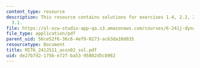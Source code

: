 ```yaml
---
content_type: resource
description: This resource contains solutions for exercises 1.4, 2.2, 2.3, 2.8, and
  3.1.
file: https://ol-ocw-studio-app-qa.s3.amazonaws.com/courses/6-241j-dynamic-systems-and-control-spring-2011/de27b7d21756e72fba5395802d5cb962_MIT6_241JS11_assn02_sol.pdf
file_type: application/pdf
parent_uid: 56ce52f6-36c6-4ef9-0273-ac63da10d835
resourcetype: Document
title: MIT6_241JS11_assn02_sol.pdf
uid: de27b7d2-1756-e72f-ba53-95802d5cb962
---
```

